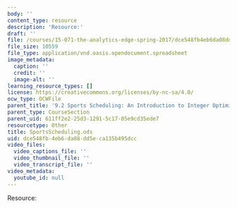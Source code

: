```yaml
---
body: ''
content_type: resource
description: 'Resource:'
draft: ''
file: /courses/15-071-the-analytics-edge-spring-2017/dce548fb4eb6da08dd5eca135b495dcc_SportsScheduling.ods
file_size: 10559
file_type: application/vnd.oasis.opendocument.spreadsheet
image_metadata:
  caption: ''
  credit: ''
  image-alt: ''
learning_resource_types: []
license: https://creativecommons.org/licenses/by-nc-sa/4.0/
ocw_type: OCWFile
parent_title: '9.2 Sports Scheduling: An Introduction to Integer Optimization '
parent_type: CourseSection
parent_uid: 611ff2e2-25d3-1291-5c17-05e9cd35ede7
resourcetype: Other
title: SportsScheduling.ods
uid: dce548fb-4eb6-da08-dd5e-ca135b495dcc
video_files:
  video_captions_file: ''
  video_thumbnail_file: ''
  video_transcript_file: ''
video_metadata:
  youtube_id: null
---
```

Resource: